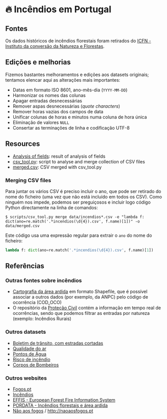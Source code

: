# 🔥 Incêndios em Portugal

## Fontes

Os dados históricos de incêndios florestais foram retirados do [ICFN - Instituto da conversão da Natureza e Florestas](http://www.icnf.pt/portal/florestas/dfci/inc/estat-sgif).

## Edições e melhorias

Fizemos bastantes melhoramentos e edições aos datasets originais; tentamos
elencar aqui as alterações mais importantes:

* Datas em formato ISO 8601, ano-mês-dia (`YYYY-MM-DD`)
* Harmonizar os nomes das colunas
* Apagar entradas desnecessárias
* Remover aspas desnecessárias (_quote characters_)
* Remover horas vazias dos campos de data
* Unificar colunas de horas e minutos numa coluna de hora única
* Eliminação de valores `NULL`
* Consertar as terminações de linha e codificação UTF-8

## Resources

* [Analysis of fields](fields.md): result of analysis of fields
* [csv_tool.py](scripts/csv_tool.py): script to analyse and merge collection of CSV files
* [merged.csv](data/merged.csv): CSV merged with csv_tool.py

### Merging CSV files

Para juntar os vários CSV é preciso incluir o ano, que pode ser retirado do nome do ficheiro 
(uma vez que não está incluído em todos os CSV). Como ninguém nos impede, podemos
ser preguiçosos e incluir logo código Python directamente na linha de comandos:

```
$ scripts/csv_tool.py merge data/incendios*.csv -e "lambda f: dict(ano=re.match('.*incendios(\d{4}).csv', f.name)[1])" -o data/merged.csv
```

Este código usa uma expressão regular para extrair o `ano` do nome do ficheiro:

```python
lambda f: dict(ano=re.match('.*incendios(\d{4}).csv', f.name)[1])
```

## Referências

### Outras fontes sobre incêndios

- [Cartografia da área
  ardida](http://www.icnf.pt/portal/florestas/dfci/inc/info-geo) em formato
  Shapefile, que é possível associar a outros dados (por exemplo, da ANPC) pelo
  código de ocorrência (COD_OCO)
- O repositório da [Proteção
  Civil](https://github.com/centraldedados/protecao_civil) contém a informação
  em tempo real de ocorrências, sendo que podemos filtrar as entradas por
  natureza (exemplo: Incêndios Rurais)

### Outros datasets

- [Boletim de trânsito, com estradas cortadas](http://www.estradas.pt/Informacoes/Boletim-de-Transito)
- [Qualidade do ar](http://qualar.apambiente.pt/)
- [Pontos de Água](http://fogos.icnf.pt/sgif2010/)
- [Risco de incêndio](http://www.ipma.pt/en/ambiente/risco.incendio/index.jsp)
- [Corpos de Bombeiros](https://www.bombeiros.pt/mapa/)

### Outros websites

- [Fogos.pt](https://fogos.pt/)
- [Incêndios](http://incendios.pt/)
- [EFFIS - European Forest Fire Information System](http://effis.jrc.ec.europa.eu/)
- [PORDATA - Incêndios florestais e área ardida](https://www.pordata.pt/Portugal/Inc%C3%AAndios+florestais+e+%C3%A1rea+ardida+%E2%80%93+Continente-1192)
- [Não aos fogos](http://naoaosfogos.pt/) / http://naoaosfogos.pt
